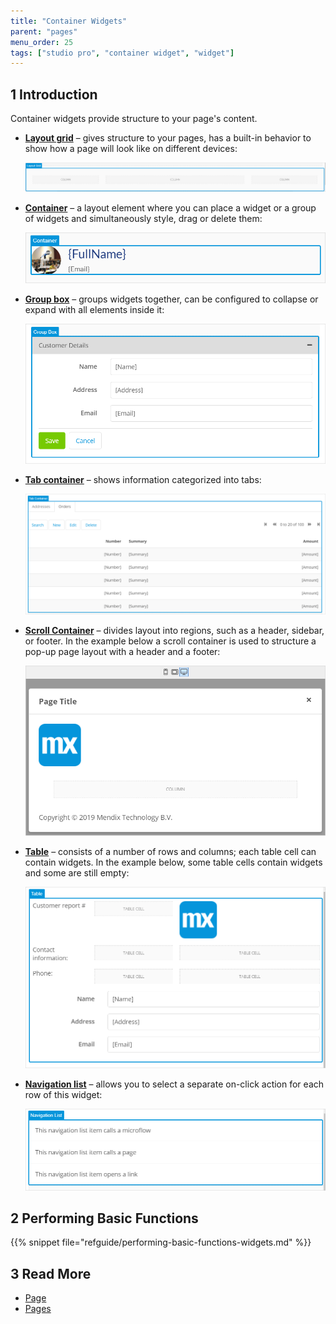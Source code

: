 ```yaml
---
title: "Container Widgets"
parent: "pages"
menu_order: 25
tags: ["studio pro", "container widget", "widget"]
---
```


## 1 Introduction

Container widgets provide structure to your page's content.

* [**Layout grid**](layout-grid) – gives structure to your pages, has a built-in behavior to show how a page will look like on different devices:

    ![Layout Grid Example](attachments/container-widgets/layout-grid-example.png)

* [**Container**](container) – a layout element where you can place a widget or a group of widgets and simultaneously style, drag or delete them:

    ![Container Example](attachments/container-widgets/container-example.png)

* [**Group box**](group-box) – groups widgets together, can be configured to collapse or expand with all elements inside it:

    ![Group Box Example](attachments/container-widgets/group-box-example.png)

* [**Tab container**](tab-container) – shows information categorized into tabs:

    ![Tab Container Example](attachments/container-widgets/tab-container-example.png)

* [**Scroll Container**](scroll-container) – divides layout into regions, such as a header, sidebar, or footer. In the example below a scroll container is used to structure a pop-up page layout with a header and a footer:

    ![Scroll Container Example](attachments/container-widgets/scroll-container-example.png)

* [**Table**](table) – consists of a number of rows and columns; each table cell can contain widgets. In the example below, some table cells contain widgets and some are still empty:

    ![Table Example](attachments/container-widgets/table-example.png)

* [**Navigation list**](navigation-list) – allows you to select a separate on-click action for each row of this widget:

    ![Navigation List Example](attachments/container-widgets/navigation-list-example.png)

## 2 Performing Basic Functions

{{% snippet file="refguide/performing-basic-functions-widgets.md" %}}

## 3 Read More

* [Page](page)
* [Pages](pages)